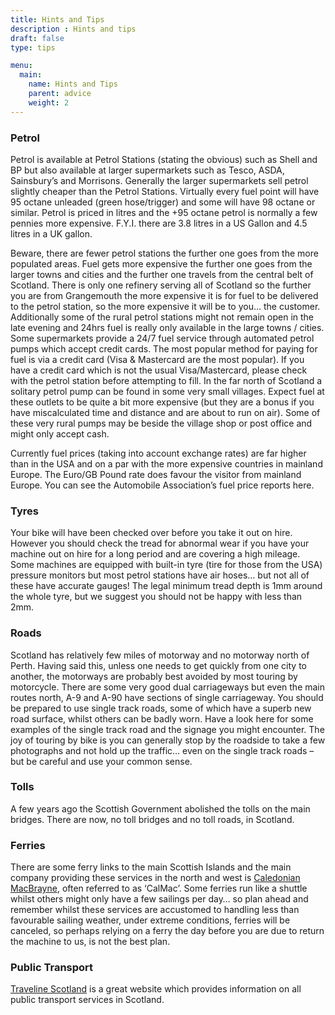 ```yaml
---
title: Hints and Tips
description : Hints and tips
draft: false
type: tips

menu:
  main:
    name: Hints and Tips
    parent: advice
    weight: 2
---
```

### Petrol
Petrol is available at Petrol Stations (stating the obvious) such as Shell and BP but also available at larger supermarkets such as Tesco, ASDA, Sainsbury’s and Morrisons. Generally the larger supermarkets sell petrol slightly cheaper than the Petrol Stations. Virtually every fuel point will have 95 octane unleaded (green hose/trigger) and some will have 98 octane or similar. Petrol is priced in litres and the +95 octane petrol is normally a few pennies more expensive. F.Y.I. there are 3.8 litres in a US Gallon and 4.5 litres in a UK gallon.

Beware, there are fewer petrol stations the further one goes from the more populated areas. Fuel gets more expensive the further one goes from the larger towns and cities and the further one travels from the central belt of Scotland. There is only one refinery serving all of Scotland so the further you are from Grangemouth the more expensive it is for fuel to be delivered to the petrol station, so the more expensive it will be to you… the customer. Additionally some of the rural petrol stations might not remain open in the late evening and 24hrs fuel is really only available in the large towns / cities. Some supermarkets provide a 24/7 fuel service through automated petrol pumps which accept credit cards. The most popular method for paying for fuel is via a credit card (Visa & Mastercard are the most popular). If you have a credit card which is not the usual Visa/Mastercard, please check with the petrol station before attempting to fill. In the far north of Scotland a solitary petrol pump can be found in some very small villages. Expect fuel at these outlets to be quite a bit more expensive (but they are a bonus if you have miscalculated time and distance and are about to run on air). Some of these very rural pumps may be beside the village shop or post office and might only accept cash.

Currently fuel prices (taking into account exchange rates) are far higher than in the USA and on a par with the more expensive countries in mainland Europe. The Euro/GB Pound rate does favour the visitor from mainland Europe. You can see the Automobile Association’s fuel price reports here.

### Tyres
Your bike will have been checked over before you take it out on hire. However you should check the tread for abnormal wear if you have your machine out on hire for a long period and are covering a high mileage. Some machines are equipped with built-in tyre (tire for those from the USA) pressure monitors but most petrol stations have air hoses… but not all of these have accurate gauges! The legal minimum tread depth is 1mm around the whole tyre, but we suggest you should not be happy with less than 2mm.

### Roads
Scotland has relatively few miles of motorway and no motorway north of Perth. Having said this, unless one needs to get quickly from one city to another, the motorways are probably best avoided by most touring by motorcycle. There are some very good dual carriageways but even the main routes north, A-9 and A-90 have sections of single carriageway. You should be prepared to use single track roads, some of which have a superb new road surface, whilst others can be badly worn. Have a look here for some examples of the single track road and the signage you might encounter. The joy of touring by bike is you can generally stop by the roadside to take a few photographs and not hold up the traffic… even on the single track roads – but be careful and use your common sense.

### Tolls
A few years ago the Scottish Government abolished the tolls on the main bridges. There are now, no toll bridges and no toll roads, in Scotland.

### Ferries
There are some ferry links to the main Scottish Islands and the main company providing these services in the north and west is [Caledonian MacBrayne](https://www.calmac.co.uk), often referred to as ‘CalMac’. Some ferries run like a shuttle whilst others might only have a few sailings per day… so plan ahead and remember whilst these services are accustomed to handling less than favourable sailing weather, under extreme conditions, ferries will be canceled, so perhaps relying on a ferry the day before you are due to return the machine to us, is not the best plan.

### Public Transport
[Traveline Scotland](https://www.travelinescotland.com) is a great website which provides information on all public transport services in Scotland.